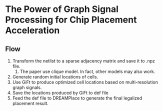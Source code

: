 # The Power of Graph Signal Processing for Chip Placement Acceleration

## Flow
1. Transform the netlist to a sparse adjacency matrix and save it to .npz file.
   1. The paper use clique model. In fact, other models may also work.
2. Generate random initial locations of cells.
3. Use GiFt to produce optimized cell locations based on multi-resolution graph signals.
4. Save the locations produced by GiFt to def file
5. Feed the def file to DREAMPlace to generate the final legalized placement result.